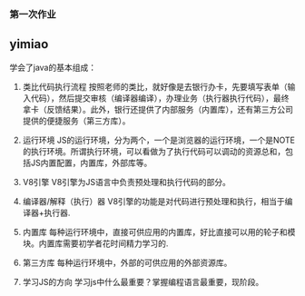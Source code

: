 ### 第一次作业
## yimiao

学会了java的基本组成：
1. 类比代码执行流程
按照老师的类比，就好像是去银行办卡，先要填写表单（输入代码），然后提交审核（编译器编译），办理业务（执行器执行代码），最终拿卡（反馈结果）。此外，银行还提供了内部服务（内置库），还有第三方公司提供的便捷服务（第三方库）。

2. 运行环境
JS的运行环境，分为两个，一个是浏览器的运行环境，一个是NOTE的执行环境。所谓执行环境，可以看做为了执行代码可以调动的资源总和，包括JS内置配置，内置库，外部库等。

3. V8引擎
V8引擎为JS语言中负责预处理和执行代码的部分。

4. 编译器/解释（执行）器
V8引擎的功能是对代码进行预处理和执行，相当于编译器+执行器.

5. 内置库
每种运行环境中，直接可供应用的内置库，好比直接可以用的轮子和模块。内置库需要初学者花时间精力学习的.

6. 第三方库
每种运行环境中，外部的可供应用的外部资源库。

7. 学习JS的方向
学习js中什么最重要？掌握编程语言最重要，现阶段。

